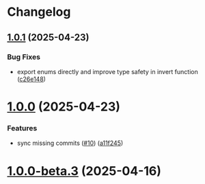 # Changelog

## [1.0.1](https://github.com/innovation-system/node-bacnet/compare/v1.0.0...v1.0.1) (2025-04-23)


### Bug Fixes

* export enums directly and improve type safety in invert function ([c26e148](https://github.com/innovation-system/node-bacnet/commit/c26e148b94035f388d4dc1bcf33f1beb5229c603))

# [1.0.0](https://github.com/innovation-system/node-bacnet/compare/v1.0.0-beta.3...v1.0.0) (2025-04-23)


### Features

* sync missing commits ([#10](https://github.com/innovation-system/node-bacnet/issues/10)) ([a11f245](https://github.com/innovation-system/node-bacnet/commit/a11f245435ae4dbb1e730491b40037eb0d9b7ccd))

# [1.0.0-beta.3](https://github.com/innovation-system/node-bacnet/compare/v1.0.0-beta.2...v1.0.0-beta.3) (2025-04-16)
